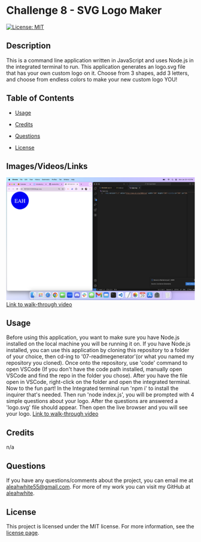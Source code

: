 # Challenge 8 - SVG Logo Maker

[![License: MIT](https://img.shields.io/badge/License-MIT-yellow.svg)](https://opensource.org/licenses/MIT)

## Description
This is a command line application written in JavaScript and uses Node.js in the integrated terminal to run. This application generates an logo.svg file that has your own custom logo on it. Choose from 3 shapes, add 3 letters, and choose from endless colors to make your new custom logo YOU!
  
## Table of Contents 
- [Usage](#usage)

- [Credits](#credits)

- [Questions](#questions)

- [License](#license)

## Images/Videos/Links
![Example](./assets/logo-example.ss.png)
[Link to walk-through video](https://drive.google.com/file/d/1LdmvWfj6GVfDFehjbPZnmPXzNjMJ42iK/view?usp=sharing)

## Usage
Before using this application, you want to make sure you have Node.js installed on the local machine you will be running it on. If you have Node.js installed, you can use this application by cloning this repository to a folder of your choice, then cd-ing to '07-readmegenerator'(or what you named my repository you cloned). Once onto the repository, use 'code' command to open VSCode (If you don't have the code path installed, manually open VSCode and find the repo in the folder you chose). After you have the file open in VSCode, right-click on the folder and open the integrated terminal. Now to the fun part! In the Integrated terminal run 'npm i' to install the inquirer that's needed. Then run 'node index.js', you will be prompted with 4 simple questions about your logo. After the questions are answered a 'logo.svg' file should appear. Then open the live browser and you will see your logo.
[Link to walk-through video](https://drive.google.com/file/d/1LdmvWfj6GVfDFehjbPZnmPXzNjMJ42iK/view?usp=sharing)
## Credits
n/a

## Questions
If you have any questions/comments about the project, you can email me at [aleahwhite55@gmail.com](mailto:aleahwhite55@gmail.com). For more of my work you can visit my GitHub at [aleahwhite](https://github.com/aleahwhite).

## License
  
This project is licensed under the MIT license. For more information, see the [license page](https://spdx.org/licenses/MIT.html).

